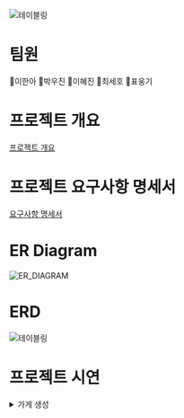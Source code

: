![테이블링](https://github.com/beyond-sw-camp/be07-1st-7team-Tabling/assets/55376327/39212172-3b71-472f-a5ca-0a6d8444481d)

# 팀원
👻이한아 👻박우진 👻이혜진 👻최세호 👻표웅기

# 프로젝트 개요
[프로젝트 개요](https://github.com/beyond-sw-camp/be07-1st-7team-Tabling/blob/main/PDF%20file/Project_outline.pdf)

# 프로젝트 요구사항 명세서
[요구사항 명세서](https://github.com/beyond-sw-camp/be07-1st-7team-Tabling/blob/main/PDF%20file/Software%20Requirements%20Specification.pdf)

# ER Diagram
![ER_DIAGRAM](https://github.com/beyond-sw-camp/be07-1st-7team-Tabling/assets/55376327/012edcd3-04dc-4ae3-bb4f-ec307c077eb5)

# ERD
![테이블링](https://github.com/beyond-sw-camp/be07-1st-7team-Tabling/assets/55376327/ba9c4e5e-bc79-4143-b88b-7424cdc134b7)

# 프로젝트 시연
<details>
  <summary>가게 생성</summary>
  <![가게 생성](https://github.com/beyond-sw-camp/be07-1st-7team-Tabling/assets/55376327/774dc95c-377a-47fe-98b0-0ad140505637)>
</details>
